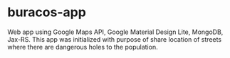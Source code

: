 # buracos-app

Web app using Google Maps API, Google Material Design Lite, MongoDB, Jax-RS.
This app was initialized with purpose of share location of streets where there are dangerous holes to the population.
